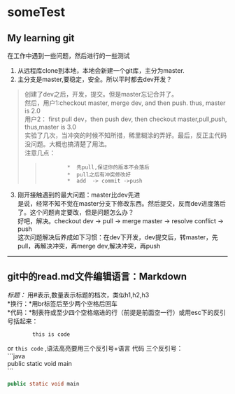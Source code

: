 # someTest

## My learning  git
在工作中遇到一些问题，然后进行的一些测试    
 1. 从远程库clone到本地，本地会新建一个git库，主分为master.
 2. 主分支是master,要稳定，安全。所以平时都去dev开发？  
 >  创建了dev之后，开发，提交。但是master忘记合并了。   
 >  然后，用户1:checkout master, merge dev, and then  push. thus, master is 2.0    
 >  用户2： first pull dev，then push dev, then  checkout master,pull,push, thus,master is 3.0   
 >   实验了几次，当冲突的时候不知所措，稀里糊涂的弄好。最后，反正主代码没问题。大概也搞清楚了用法。    
 >   注意几点：  
 >>             *  先pull,保证你的版本不会落后    
 >>             *  pull之后有冲突修改好      
 >>             *  add  -> commit ->push     
    
  3.  刚开接触遇到的最大问题：master比dev先进    
          是说，经常不知不觉在master分支下修改东西。然后提交，反而dev进度落后了。这个问题肯定要改，但是问题怎么办？     
          好吧，解决。checkout dev -> pull -> merge master -> resolve conflict -> push   
          这次问题解决后养成如下习惯：在dev下开发，dev提交后，转master，先pull，再解决冲突，再merge dev,解决冲突，再push 
                     
 ---
## git中的read.md文件编辑语言：Markdown    
 _标题：_ 用\#表示,数量表示标题的档次，类似h1,h2,h3<br/>
 *换行：*用br标签后至少两个空格后回车   
 *代码：*制表符或至少四个空格缩进的行（前提是前面空一行）或用esc下的反引号括起来：    
 
            this is code
 or  `this code` ,语法高亮要用三个反引号+语言  代码  三个反引号：<br>
  \`\`\`java   <br>
 public static void main  <br>
 \`\`\`
 ```java   
 public static void main
 ```
                            
       
 
        
      
        
           
           
        


